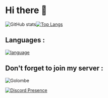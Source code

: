 # Hi there 👋

<!--
**Seyed-Gsm/Seyed-Gsm** is a ✨ _special_ ✨ repository because its `README.md` (this file) appears on your GitHub profile.

Here are some ideas to get you started:

- 🔭 I’m currently working on ...
- 🌱 I’m currently learning ...
- 👯 I’m looking to collaborate on ...
- 🤔 I’m looking for help with ...
- 💬 Ask me about ...
- 📫 How to reach me: ...
- 😄 Pronouns: ...
- ⚡ Fun fact: ...
-->

![GitHub stats](https://github-readme-stats.vercel.app/api?username=Seyed-Gsm&show_icons=true&theme=radical)[![Top Langs](https://github-readme-stats.vercel.app/api/top-langs/?username=Seyed-Gsm&layout=compact)](https://github.com/Seyed-Gsm/Seyed-Gsm)



## Languages : 

[![language](https://skillicons.dev/icons?i=py)](https://skillicons.dev)

## Don't forget to join my server : 

![Golombe](https://discordapp.com/api/guilds/862358064681320469/widget.png?style=banner3)

[![Discord Presence](https://lanyard.cnrad.dev/api/740456228878286878)](https://discord.com/users/740456228878286878)

